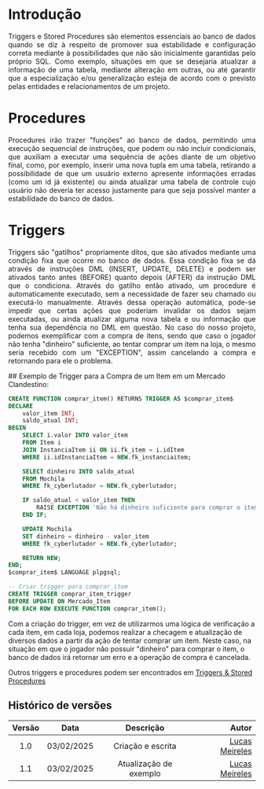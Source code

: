 # Introdução
<p align="justify">
Triggers e Stored Procedures são elementos essenciais ao banco de dados quando se diz à respeito de promover sua estabilidade e configuração correta mediante à possibilidades que não são inicialmente garantidas pelo próprio SQL. Como exemplo, situações em que se desejaria atualizar a informação de uma tabela, mediante alteração em outras, ou até garantir que a especialização e/ou generalização esteja de acordo com o previsto pelas entidades e relacionamentos de um projeto. 
</p>

# Procedures
<p align="justify">
Procedures irão trazer "funções" ao banco de dados, permitindo uma execução sequencial de instruções, que podem ou não incluir condicionais, que auxiliam a executar uma sequência de ações diante de um objetivo final, como, por exemplo, inserir uma nova tupla em uma tabela, retirando a possibilidade de que um usuário externo apresente informações erradas (como um id já existente) ou ainda atualizar uma tabela de controle cujo usuário não deveria ter acesso justamente para que seja possível manter a estabilidade do banco de dados.

</p>

# Triggers
<p align="justify">
Triggers são "gatilhos" propriamente ditos, que são ativados mediante uma condição fixa que ocorre no banco de dados. Essa condição fixa se dá através de instruções DML (INSERT, UPDATE, DELETE) e podem ser ativados tanto antes (BEFORE) quanto depois (AFTER) da instrução DML que o condiciona. Através do gatilho então ativado, um procedure é automaticamente executado, sem a necessidade de fazer seu chamado ou executá-lo manualmente. Através dessa operação automática, pode-se impedir que certas ações que poderiam invalidar os dados sejam executadas, ou ainda atualizar alguma nova tabela e ou informação que tenha sua dependência no DML em questão. No caso do nosso projeto, podemos exemplificar com a compra de itens, sendo que caso o jogador não tenha "dinheiro" suficiente, ao tentar comprar um item na loja, o mesmo seria recebido com um "EXCEPTION", assim cancelando a compra e retornando para ele o problema.
</p>
## Exemplo de Trigger para a Compra de um Item em um Mercado Clandestino:

```sql
CREATE FUNCTION comprar_item() RETURNS TRIGGER AS $comprar_item$
DECLARE
    valor_item INT;
    saldo_atual INT;
BEGIN
    SELECT i.valor INTO valor_item
    FROM Item i
    JOIN InstanciaItem ii ON ii.fk_item = i.idItem
    WHERE ii.idInstanciaItem = NEW.fk_instanciaitem;

    SELECT dinheiro INTO saldo_atual
    FROM Mochila
    WHERE fk_cyberlutador = NEW.fk_cyberlutador;

    IF saldo_atual < valor_item THEN
        RAISE EXCEPTION 'Não há dinheiro suficiente para comprar o item';
    END IF;

    UPDATE Mochila
    SET dinheiro = dinheiro - valor_item
    WHERE fk_cyberlutador = NEW.fk_cyberlutador;

    RETURN NEW;
END;
$comprar_item$ LANGUAGE plpgsql;

-- Criar trigger para comprar_item
CREATE TRIGGER comprar_item_trigger
BEFORE UPDATE ON Mercado_Item
FOR EACH ROW EXECUTE FUNCTION comprar_item();

```

Com a criação do trigger, em vez de utilizarmos uma lógica de verificação a cada item, em cada loja, podemos realizar a checagem e atualização de diversos dados a partir da ação de tentar comprar um item. Neste caso, na situação em que o jogador não possuir "dinheiro" para comprar o item, o banco de dados irá retornar um erro e a operação de compra é cancelada.

Outros triggers e procedures podem ser encontrados em <a href="https://github.com/SBD1/2024.2-Cyberpunk/tree/699fca42dff077014855068d58069e5214081bae/triggers-procedures" target="blank"> Triggers & Stored Procedures </a>

## Histórico de versões

| Versão |  Data  | Descrição | Autor | 
|:------:|:------:|:---------:|------:|
| 1.0 | 03/02/2025 | Criação e escrita | [Lucas Meireles](https://github.com/Katuner) |
| 1.1 | 03/02/2025 | Atualização de exemplo | [Lucas Meireles](https://github.com/Katuner) |
